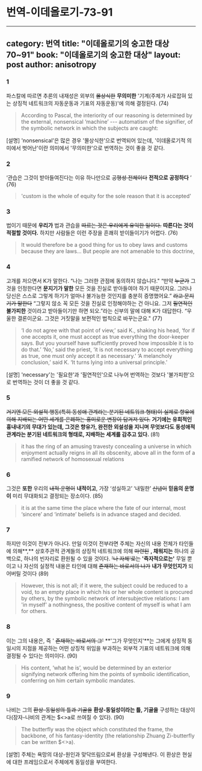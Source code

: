 # 번역-이데올로기-73-91

---
category: 번역
title: "이데올로기의 숭고한 대상 70~91"
book: "이데올로기의 숭고한 대상"
layout: post
author: anisotropy
---

### 1

파스칼에 따르면 추론의 내재성은 외부의 ~~몰상식한~~ **무의미한** '기계(주체가 사로잡혀 있는 상징적 네트워크의 자동운동과 기표의 자동운동)'에 의해 결정된다. (74)

> According to Pascal, the interiority of our reasoning is determined by the external, nonsensical ‘machine’ --- automatism of the signifier, of the symbolic network in which the subjects are caught:  

[설명]  'nonsensical'은 많은 경우 '몰상식한'으로 번역되어 있는데, '이데올로기적 의미에서 벗어난'이란 의미에서 '무의미한'으로 번역하는 것이 좋을 것 같다.

### 2

‘관습은 그것이 받아들여진다는 이유 하나만으로 ~~공평성 전체이다~~ **전적으로 공정하다** ’ (76)

> 'custom is the whole of equity for the sole reason that it is accepted'  

### 3

법이기 때문에 **우리가** 법과 관습을 ~~따르는 것은 우리에게 유익한 일이다.~~ **따른다는 것이 적절할 것이다.** 하지만 사람들은 이런 주장을 흔쾌히 받이들이기가 어렵다. (76)

> It would therefore be a good thing for us to obey laws and customs because they are laws... But people are not amenable to this doctrine,   

### 4

고개를 저으면서 K가 말한다. “나는 그러한 관점에 동의하지 않습니다." “만약 ~~누군가~~ 그것을 인정한다면 **문지기가 말한** 모든 것을 진실로 받아들여야 하기 때문이지요. 그러나 당신은 스스로 그렇게 하기가 얼마나 불가능한 것인지를 충분히 증명했어요.” ~~라고 문지기가 말한다~~ “그렇지 않소 꼭 모든 것을 진실로 인정해야하는 건 아니요. 그저 ~~필연적인~~ **불가피한** 것이라고 받아들이기만 하면 되오.”라는 신부의 말에 대해 K가 대답한다. “우울한 결론이군요. 그것은 거짓말을 보편적인 법칙으로 바꾸는군요." (77)

> ‘I do not agree with that point of view,’ said K., shaking his head, ‘for if one accepts it, one must accept as true everything the door-keeper says. But you yourself have sufficiently proved how impossible it is to do that.’ ‘No,’ said the priest, ‘it is not necessary to accept everything as true, one must only accept it as necessary.’ ‘A melancholy conclusion,’ said K. ‘It turns lying into a universal principle.’

[설명] 'necessary'는 '필요한'과 '필연적인'으로 나누어 번역하는 것보다 '불가피한'으로 번역하는 것이 더 좋을 것 같다.

### 5

~~거기엔 모든 외설적 행동(특히 동성애 관계라는 분기된 네트워크 형태)이 실제로 향유에 의해 지배되는 어떤 세계를 은폐하는 홍미로운 변장이 담겨져 있다.~~ **거기에는 유희적인 흉내내기의 무대가 있는데, 그것은 향유가, 완전한 외설성을 지니며 무엇보다도 동성애적 관계라는 분기된 네트워크의 형태로, 지배하는 세계를 감추고 있다.**  (81)

> it has the ring of an amusing travesty concealing a universe in which enjoyment actually reigns in all its obscenity, above all in the form of a ramified network of homosexual relations  


### 6

그것은 **또한** 우리의 ~~내적 운명이~~ **내적이고**, 가장 ‘성실하고’ ‘내밀한’ ~~신념이~~ **믿음의 운명이** 미리 무대화되고 결정되는 장소이다. (85)

> it is at the same time the place where the fate of our internal, most ‘sincere’ and ‘intimate’ beliefs is in advance staged and decided.  

### 7

하지만 이것이 전부가 아나다. 만일 이것이 전부라면 주체는 자신의 내용 전체가 타인들에 의해**,** 상호주관적 관계들의 상징적 네트워크에 의해 ~~마련된~~ **, 채워지는** 하나의 공백으로, 하나의 빈자리로 환원될 수 있을 것이다. ~~'나 자체'로는~~ **'즉자적으로는'** 무일 뿐이고 나 자신의 실정적 내용은 타인에 대해 ~~존재하는 바로서의 나가~~ **내가 무엇인지가** 되어버릴 것이다 (89)

> However, this is not all; if it were, the subject could be reduced to a void, to an empty place in which his or her whole content is procured by others, by the symbolic network of intersubjective relations: I am 'in myself' a nothingness, the positive content of myself is what I am for others.  

### 8

이는 그의 내용은, 즉 ' ~~존재하는 바로서의 그'~~ **'그가 무엇인지'**는 그에게 상징적 동일시의 지점을 제공하는 어떤 상징적 위임을 부과하는 외부적 기표의 네트워크에 의해 결정될 수 있다는 의미이다. (90)

> His content, ‘what he is’, would be determined by an exterior signifying network offering him the points of symbolic identification, conferring on him certain symbolic mandates.  

### 9

나비는 그의 ~~환상-동일성의 틀과 기골을~~ **환상-동일성이라는 틀, 기골을** 구성하는 대상이다(장자-나비의 관계는 $<>a로 쓰여질 수 있다). (90)

> The butterfly was the object which constituted the frame, the backbone, of his fantasy-identity (the relationship Zhuang Zi-butterfly can be written $<>a).  

[설명] 주체는 욕망의 대상-원인과 맞닥뜨림으로써 환상을 구성해낸다. 이 환상은 현실에 대한 프레임으로서 주체에게 동일성을 부여한다.